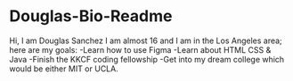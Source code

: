 # Douglas-Bio-Readme

Hi, I am Douglas Sanchez I am almost 16 and I am in the Los Angeles area; here are my goals:
-Learn how to use Figma
-Learn about HTML CSS & Java
-Finish the KKCF coding fellowship
-Get into my dream college which would be either MIT or UCLA.
